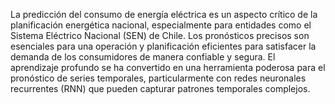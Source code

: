 La predicción del consumo de energía eléctrica es un aspecto crítico de la planificación energética nacional, especialmente para entidades como el Sistema Eléctrico Nacional (SEN) de Chile. Los pronósticos precisos son esenciales para una operación y planificación eficientes para satisfacer la demanda de los consumidores de manera confiable y segura. El aprendizaje profundo se ha convertido en una herramienta poderosa para el pronóstico de series temporales, particularmente con redes neuronales recurrentes (RNN) que pueden capturar patrones temporales complejos.
